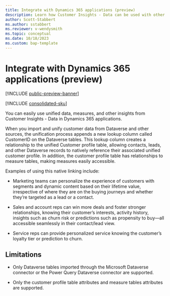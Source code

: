 ```yaml
---
title: Integrate with Dynamics 365 applications (preview)
description: Learn how Customer Insights - Data can be used with other Dynamics 365 applications
author: Scott-Stabbert
ms.author: sstabbert
ms.reviewer: v-wendysmith
ms.topic: conceptual
ms.date: 10/18/2023
ms.custom: bap-template
---
```


# Integrate with Dynamics 365 applications (preview)

[!INCLUDE [public-preview-banner](includes/public-preview-banner.md)]

[!INCLUDE [consolidated-sku](./includes/consolidated-sku.md)]

You can easily use unified data, measures, and other insights from Customer Insights - Data in Dynamics 365 applications.

When you import and unify customer data from Dataverse and other sources, the unification process appends a new lookup column called CustomerID on the Dataverse tables. This lookup column creates a relationship to the unified Customer profile table, allowing contacts, leads, and other Dataverse records to natively reference their associated unified customer profile. In addition, the customer profile table has relationships to measure tables, making measures easily accessible.

Examples of using this native linking include:

- Marketing teams can personalize the experience of customers with segments and dynamic content based on their lifetime value, irrespective of where they are on the buying journeys and whether they’re targeted as a lead or a contact.

- Sales and account reps can win more deals and foster stronger relationships, knowing their customer’s interests, activity history, insights such as churn risk or predictions such as propensity to buy—all accessible seamlessly in their contact/lead view.

- Service reps can provide personalized service knowing the customer’s loyalty tier or prediction to churn.

## Limitations

- Only Dataverse tables imported through the Microsoft Dataverse connector or the Power Query Dataverse connector are supported.

- Only the customer profile table attributes and measure tables attributes are supported.
